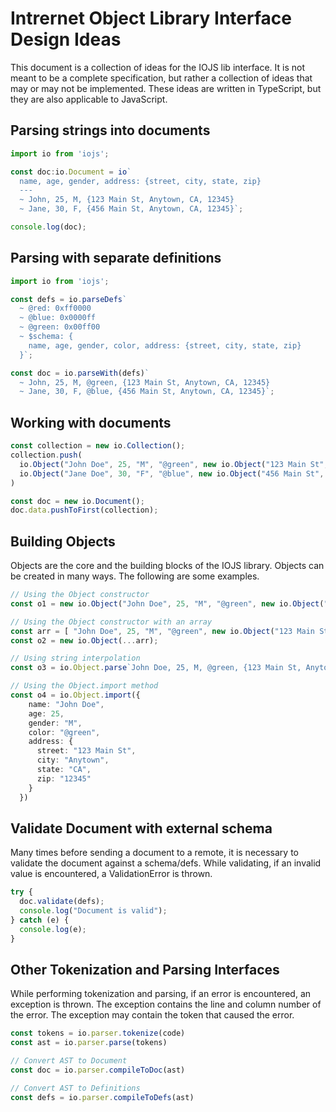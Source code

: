 # Intrernet Object Library Interface Design Ideas

This document is a collection of ideas for the IOJS lib interface. It is not
meant to be a complete specification, but rather a collection of ideas that
may or may not be implemented. These ideas are written in TypeScript, but
they are also applicable to JavaScript.

## Parsing strings into documents

```ts
import io from 'iojs';

const doc:io.Document = io`
  name, age, gender, address: {street, city, state, zip}
  ---
  ~ John, 25, M, {123 Main St, Anytown, CA, 12345}
  ~ Jane, 30, F, {456 Main St, Anytown, CA, 12345}`;

console.log(doc);
```

## Parsing with separate definitions

```ts
import io from 'iojs';

const defs = io.parseDefs`
  ~ @red: 0xff0000
  ~ @blue: 0x0000ff
  ~ @green: 0x00ff00
  ~ $schema: {
    name, age, gender, color, address: {street, city, state, zip}
  }`;

const doc = io.parseWith(defs)`
  ~ John, 25, M, @green, {123 Main St, Anytown, CA, 12345}
  ~ Jane, 30, F, @blue, {456 Main St, Anytown, CA, 12345}`;
```

## Working with documents

```ts
const collection = new io.Collection();
collection.push(
  io.Object("John Doe", 25, "M", "@green", new io.Object("123 Main St", "Anytown", "CA", "12345")),
  io.Object("Jane Doe", 30, "F", "@blue", new io.Object("456 Main St", "Anytown", "CA", "12345")),
)

const doc = new io.Document();
doc.data.pushToFirst(collection);
```

## Building Objects

Objects are the core and the building blocks of the IOJS library. Objects can
be created in many ways. The following are some examples.

```ts
// Using the Object constructor
const o1 = new io.Object("John Doe", 25, "M", "@green", new io.Object("123 Main St", "Anytown", "CA", "12345"));

// Using the Object constructor with an array
const arr = [ "John Doe", 25, "M", "@green", new io.Object("123 Main St", "Anytown", "CA", "12345") ]
const o2 = new io.Object(...arr);

// Using string interpolation
const o3 = io.Object.parse`John Doe, 25, M, @green, {123 Main St, Anytown, CA, 12345}`;

// Using the Object.import method
const o4 = io.Object.import({
    name: "John Doe",
    age: 25,
    gender: "M",
    color: "@green",
    address: {
      street: "123 Main St",
      city: "Anytown",
      state: "CA",
      zip: "12345"
    }
  })
```

## Validate Document with external schema

Many times before sending a document to a remote, it is necessary to validate
the document against a schema/defs. While validating, if an invalid value is
encountered, a ValidationError is thrown.

```ts
try {
  doc.validate(defs);
  console.log("Document is valid");
} catch (e) {
  console.log(e);
}
```

## Other Tokenization and Parsing Interfaces

While performing tokenization and parsing, if an error is encountered, an
exception is thrown. The exception contains the line and column number of
the error. The exception may contain the token that caused the error.

```ts
const tokens = io.parser.tokenize(code)
const ast = io.parser.parse(tokens)

// Convert AST to Document
const doc = io.parser.compileToDoc(ast)

// Convert AST to Definitions
const defs = io.parser.compileToDefs(ast)
```
